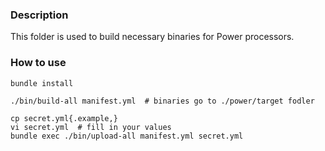 ### Description 

This folder is used to build necessary binaries for Power processors.

### How to use

```
bundle install

./bin/build-all manifest.yml  # binaries go to ./power/target fodler

cp secret.yml{.example,}
vi secret.yml  # fill in your values
bundle exec ./bin/upload-all manifest.yml secret.yml
```
